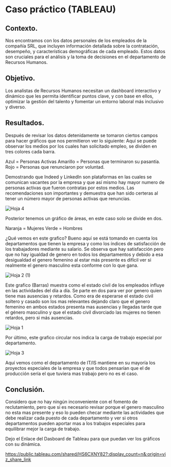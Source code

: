 # Caso práctico (TABLEAU)

## Contexto.
Nos encontramos con los datos personales de los empleados de la compañía SRL, que incluyen información detallada sobre la contratación, desempeño, y características demográficas de cada empleado. Estos datos son cruciales para el análisis y la toma de decisiones en el departamento de Recursos Humanos.

## Objetivo.
Los analistas de Recursos Humanos necesitan un dashboard interactivo y dinámico que les permita identificar puntos clave, y con base en ellos, optimizar la gestión del talento y fomentar un entorno laboral más inclusivo y diverso.

## Resultados.
Después de revisar los datos detenidamente se tomaron ciertos campos para hacer gráficos que nos permitieron ver lo siguiente: Aquí se puede observar los medios por los cuales han solicitado empleo, se dividen en tres colores cada barra.

Azul = Personas Activas
Amarillo = Personas que terminaron su pasantía.
Rojo = Personas que renunciaron por voluntad.

Demostrando que Indeed y Linkedln son plataformas en las cuales se comunican vacantes por la empresa y que así mismo hay mayor numero de personas activas que fueron contratas por estos medios. Las recomendaciones son importantes y demuestra que han sido certeras al tener un número mayor  de personas activas que renuncias. 

![Hoja 4](https://github.com/user-attachments/assets/b54fc5e9-f405-48b7-9b49-33657fa40d6b)

Posterior tenemos un gráfico de áreas, en este caso solo se divide en dos.

Naranja = Mujeres
Verde = Hombres

¿Qué vemos en este grafico? Bueno aquí se está tomando en cuenta los departamentos que tienen la empresa y como los índices de satisfacción de los trabajadores mediante su salario.
Se observa que hay satisfacción pero que no hay igualdad de genero en todos los departamentos y debido a esa desigualdad el genero femenino al estar más presente es difícil ver si realmente el genero masculino esta conforme con lo que gana. 

![Hoja 2 (1)](https://github.com/user-attachments/assets/fc609171-c817-4441-b371-3c202702dada)

Este grafico (Barras) muestra como el estado civil de los empleados influye en las actividades del día a día. Se parte en dos para ver por genero quien tiene mas ausencias y retardos. Como era de esperarse el estado civil soltero y casado son los mas relevantes dejando claro que el genero femenino en ambos estados presenta mas ausencias y llegadas tarde que el género masculino y que el estado civil divorciado las mujeres no tienen retardos, pero si más ausencias. 

![Hoja 1](https://github.com/user-attachments/assets/610d33d1-7885-4348-a885-2ce6b4dd0c7d)

Por último, este grafico circular nos indica la carga de trabajo especial por departamento. 

![Hoja 3](https://github.com/user-attachments/assets/ada4efe2-8ec6-468c-bf1e-5423b300e2a3)

Aquí vemos como el departamento de IT/IS mantiene en su mayoría los proyectos especiales de la empresa y que todos pensarían que el de producción sería el que tuviera mas trabajo pero no es el caso.

## Conclusión.
Considero que no hay ningún inconveniente con el fomento de reclutamiento, pero que si es necesario revisar porque el genero masculino no esta mas presente y eso lo pueden checar mediante las actividades que debe realizar cada puesto de cada departamento y ver si otros departamentos pueden aportar mas a los trabajos especiales para equilibrar mejor la carga de trabajo. 

Dejo el Enlace del Dasboard de Tableau para que puedan ver los gráficos con su dinámica.

https://public.tableau.com/shared/HS6CXNY82?:display_count=n&:origin=viz_share_link


